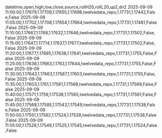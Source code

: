 datetime,open,high,low,close,source,rollH20,rollL20,up2,dn2
2025-09-09 11:00:00,1.17679,1.17709,1.17655,1.17698,twelvedata_repo,1.17731,1.17442,False,False
2025-09-09 11:05:00,1.17702,1.17708,1.17654,1.17664,twelvedata_repo,1.17731,1.17481,False,False
2025-09-09 11:10:00,1.17667,1.1768,1.17632,1.17646,twelvedata_repo,1.17731,1.17502,False,False
2025-09-09 11:15:00,1.17647,1.17714,1.17637,1.17677,twelvedata_repo,1.17731,1.17502,False,False
2025-09-09 11:20:00,1.17677,1.17695,1.17638,1.17641,twelvedata_repo,1.17731,1.1755,False,False
2025-09-09 11:25:00,1.17638,1.17663,1.1763,1.17644,twelvedata_repo,1.17731,1.1755,False,False
2025-09-09 11:30:00,1.17643,1.17663,1.17587,1.17603,twelvedata_repo,1.17731,1.1755,False,False
2025-09-09 11:35:00,1.17603,1.1761,1.17561,1.17568,twelvedata_repo,1.17731,1.17569,False,False
2025-09-09 11:40:00,1.17571,1.1759,1.17538,1.17565,twelvedata_repo,1.17731,1.17561,False,False
2025-09-09 11:45:00,1.17568,1.17585,1.17543,1.17549,twelvedata_repo,1.17731,1.17538,False,False
2025-09-09 11:50:00,1.17551,1.17562,1.17524,1.17528,twelvedata_repo,1.17731,1.17538,False,False
2025-09-09 11:55:00,1.17529,1.17549,1.17525,1.17545,twelvedata_repo,1.17731,1.17524,False,False
